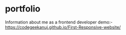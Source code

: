 # portfolio
Information about me as a frontend developer
demo:- https://codegeekanuj.github.io/First-Responsive-website/
